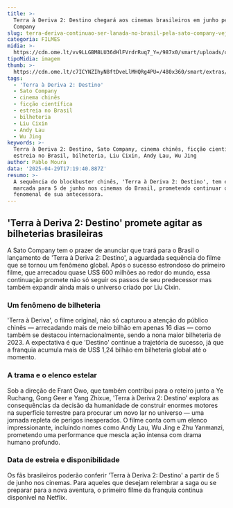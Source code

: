 ```yaml
---
title: >-
  Terra à Deriva 2: Destino chegará aos cinemas brasileiros em junho pela Sato
  Company
slug: terra-deriva-continuao-ser-lanada-no-brasil-pela-sato-company-veja-data
categoria: FILMES
midia: >-
  https://cdn.ome.lt/vv9LLGBM8LU36dHlFVrdrRuq7_Y=/987x0/smart/uploads/conteudo/fotos/OMELETE_CAPA_-_2025-04-29T133552.775.png
tipoMidia: imagem
thumb: >-
  https://cdn.ome.lt/c7ICYNZIhyN8ftDveLlMHQRg4PU=/480x360/smart/extras/conteudos/omelete_THUMB_-_2025-04-29T133538.788.png
tags:
  - 'Terra à Deriva 2: Destino'
  - Sato Company
  - cinema chinês
  - ficção científica
  - estreia no Brasil
  - bilheteria
  - Liu Cixin
  - Andy Lau
  - Wu Jing
keywords: >-
  Terra à Deriva 2: Destino, Sato Company, cinema chinês, ficção científica,
  estreia no Brasil, bilheteria, Liu Cixin, Andy Lau, Wu Jing
author: Pablo Moura
data: '2025-04-29T17:19:40.887Z'
resumo: >-
  A sequência do blockbuster chinês, 'Terra à Deriva 2: Destino', tem estreia
  marcada para 5 de junho nos cinemas do Brasil, prometendo continuar o sucesso
  fenomenal de sua antecessora.
---
```


## 'Terra à Deriva 2: Destino' promete agitar as bilheterias brasileiras

A Sato Company tem o prazer de anunciar que trará para o Brasil o lançamento de 'Terra à Deriva 2: Destino', a aguardada sequência do filme que se tornou um fenômeno global. Após o sucesso estrondoso do primeiro filme, que arrecadou quase US$ 600 milhões ao redor do mundo, essa continuação promete não só seguir os passos de seu predecessor mas também expandir ainda mais o universo criado por Liu Cixin.

### Um fenômeno de bilheteria

'Terra à Deriva', o filme original, não só capturou a atenção do público chinês — arrecadando mais de meio bilhão em apenas 16 dias — como também se destacou internacionalmente, sendo a nona maior bilheteria de 2023. A expectativa é que 'Destino' continue a trajetória de sucesso, já que a franquia acumula mais de US$ 1,24 bilhão em bilheteria global até o momento.

### A trama e o elenco estelar

Sob a direção de Frant Gwo, que também contribui para o roteiro junto a Ye Ruchang, Gong Geer e Yang Zhixue, 'Terra à Deriva 2: Destino' explora as consequências da decisão da humanidade de construir enormes motores na superfície terrestre para procurar um novo lar no universo — uma jornada repleta de perigos inesperados. O filme conta com um elenco impressionante, incluindo nomes como Andy Lau, Wu Jing e Zhu Yanmanzi, prometendo uma performance que mescla ação intensa com drama humano profundo.

### Data de estreia e disponibilidade

Os fãs brasileiros poderão conferir 'Terra à Deriva 2: Destino' a partir de 5 de junho nos cinemas. Para aqueles que desejam relembrar a saga ou se preparar para a nova aventura, o primeiro filme da franquia continua disponível na Netflix.
